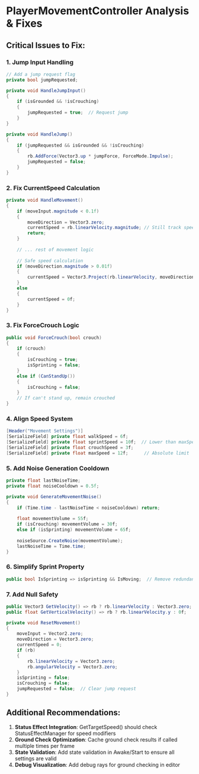 # PlayerMovementController Analysis & Fixes

## Critical Issues to Fix:

### 1. Jump Input Handling
```csharp
// Add a jump request flag
private bool jumpRequested;

private void HandleJumpInput()
{
    if (isGrounded && !isCrouching)
    {
        jumpRequested = true;  // Request jump
    }
}

private void HandleJump()
{
    if (jumpRequested && isGrounded && !isCrouching)
    {
        rb.AddForce(Vector3.up * jumpForce, ForceMode.Impulse);
        jumpRequested = false;
    }
}
```

### 2. Fix CurrentSpeed Calculation
```csharp
private void HandleMovement()
{
    if (moveInput.magnitude < 0.1f)
    {
        moveDirection = Vector3.zero;
        currentSpeed = rb.linearVelocity.magnitude; // Still track speed when not inputting
        return;
    }
    
    // ... rest of movement logic
    
    // Safe speed calculation
    if (moveDirection.magnitude > 0.01f)
    {
        currentSpeed = Vector3.Project(rb.linearVelocity, moveDirection).magnitude;
    }
    else
    {
        currentSpeed = 0f;
    }
}
```

### 3. Fix ForceCrouch Logic
```csharp
public void ForceCrouch(bool crouch)
{
    if (crouch)
    {
        isCrouching = true;
        isSprinting = false;
    }
    else if (CanStandUp())
    {
        isCrouching = false;
    }
    // If can't stand up, remain crouched
}
```

### 4. Align Speed System
```csharp
[Header("Movement Settings")]
[SerializeField] private float walkSpeed = 6f;
[SerializeField] private float sprintSpeed = 10f;  // Lower than maxSpeed
[SerializeField] private float crouchSpeed = 3f;
[SerializeField] private float maxSpeed = 12f;      // Absolute limit
```

### 5. Add Noise Generation Cooldown
```csharp
private float lastNoiseTime;
private float noiseCooldown = 0.5f;

private void GenerateMovementNoise()
{
    if (Time.time - lastNoiseTime < noiseCooldown) return;
    
    float movementVolume = 55f;
    if (isCrouching) movementVolume = 30f;
    else if (isSprinting) movementVolume = 65f;
    
    noiseSource.CreateNoise(movementVolume);
    lastNoiseTime = Time.time;
}
```

### 6. Simplify Sprint Property
```csharp
public bool IsSprinting => isSprinting && IsMoving;  // Remove redundant crouch check
```

### 7. Add Null Safety
```csharp
public Vector3 GetVelocity() => rb ? rb.linearVelocity : Vector3.zero;
public float GetVerticalVelocity() => rb ? rb.linearVelocity.y : 0f;

private void ResetMovement()
{
    moveInput = Vector2.zero;
    moveDirection = Vector3.zero;
    currentSpeed = 0;
    if (rb)
    {
        rb.linearVelocity = Vector3.zero;
        rb.angularVelocity = Vector3.zero;
    }
    isSprinting = false;
    isCrouching = false;
    jumpRequested = false;  // Clear jump request
}
```

## Additional Recommendations:

1. **Status Effect Integration**: GetTargetSpeed() should check StatusEffectManager for speed modifiers
2. **Ground Check Optimization**: Cache ground check results if called multiple times per frame
3. **State Validation**: Add state validation in Awake/Start to ensure all settings are valid
4. **Debug Visualization**: Add debug rays for ground checking in editor